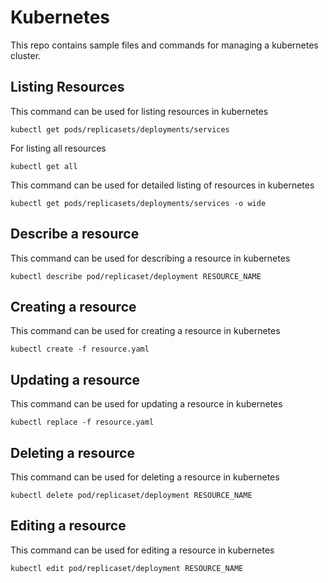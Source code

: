 # Kubernetes
This repo contains sample files and commands for managing a kubernetes cluster. 

## Listing Resources
This command can be used for listing resources in kubernetes
```
kubectl get pods/replicasets/deployments/services
```

For listing all resources
```
kubectl get all
```

This command can be used for detailed listing of resources in kubernetes
```
kubectl get pods/replicasets/deployments/services -o wide
```

## Describe a resource
This command can be used for describing a resource in kubernetes
```
kubectl describe pod/replicaset/deployment RESOURCE_NAME
```

## Creating a resource
This command can be used for creating a resource in kubernetes
```
kubectl create -f resource.yaml
```

## Updating a resource
This command can be used for updating a resource in kubernetes
```
kubectl replace -f resource.yaml
```

## Deleting a resource
This command can be used for deleting a resource in kubernetes
```
kubectl delete pod/replicaset/deployment RESOURCE_NAME
```

## Editing a resource
This command can be used for editing a resource in kubernetes
```
kubectl edit pod/replicaset/deployment RESOURCE_NAME
```